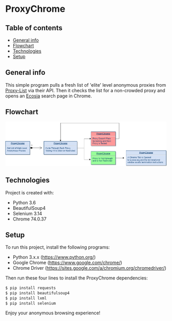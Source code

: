 # ProxyChrome

## Table of contents
* [General info](#general-info)
* [Flowchart](#flowchart)
* [Technologies](#technologies)
* [Setup](#setup)

## General info
This simple program pulls a fresh list of 'elite' level anonymous proxies from [Proxy-List](https://www.proxy-list.download) via their API. Then it checks the list for a non-crowded proxy and opens an [Ecosia](https://www.ecosia.org/) search page in Chrome.

## Flowchart
![Flowchart](./images//ProxyChromeFlowChart.png)

## Technologies
Project is created with:
* Python 3.6
* BeautifulSoup4
* Selenium 3.14
* Chrome 74.0.37

## Setup
To run this project, install the following programs:

* Python 3.x.x (https://www.python.org/)
* Google Chrome (https://www.google.com/chrome/)
* Chrome Driver (https://sites.google.com/a/chromium.org/chromedriver/)

Then run these four lines to install the ProxyChrome dependencies:
```
$ pip install requests
$ pip install beautifulsoup4
$ pip install lxml
$ pip install selenium
```
Enjoy your anonymous browsing experience!
